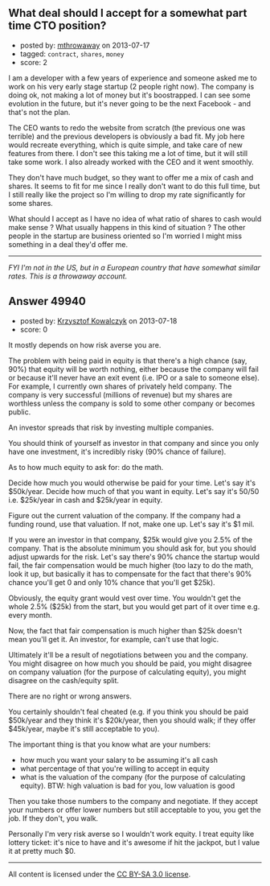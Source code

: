 ## What deal should I accept for a somewhat part time CTO position?

- posted by: [mthrowaway](https://stackexchange.com/users/-1/27034-mthrowaway) on 2013-07-17
- tagged: `contract`, `shares`, `money`
- score: 2

I am a developer with a few years of experience and someone asked me to work on his very early stage startup (2 people right now). The company is doing ok, not making a lot of money but it's boostrapped. I can see some evolution in the future, but it's never going to be the next Facebook - and that's not the plan.

The CEO wants to redo the website from scratch (the previous one was terrible) and the previous developers is obviously a bad fit. My job here would recreate everything, which is quite simple, and take care of new features from there. I don't see this taking me a lot of time, but it will still take some work. I also already worked with the CEO and it went smoothly.

They don't have much budget, so they want to offer me a mix of cash and shares. It seems to fit for me since I really don't want to do this full time, but I still really like the project so I'm willing to drop my rate significantly for some shares.

What should I accept as I have no idea of what ratio of shares to cash would make sense ? What usually happens in this kind of situation ? The other people in the startup are business oriented so I'm worried I might miss something in a deal they'd offer me.

--------------
*FYI I'm not in the US, but in a European country that have somewhat similar rates. This is a throwaway account.*


## Answer 49940

- posted by: [Krzysztof Kowalczyk](https://stackexchange.com/users/-1/3945-krzysztof-kowalczyk) on 2013-07-18
- score: 0

It mostly depends on how risk averse you are.

The problem with being paid in equity is that there's a high chance (say, 90%) that equity will be worth nothing, either because the company will fail or because it'll never have an exit event (i.e. IPO or a sale to someone else). For example, I currently own shares of privately held company. The company is very successful (millions of revenue) but my shares are worthless unless the company is sold to some other company or becomes public.

An investor spreads that risk by investing multiple companies.

You should think of yourself as investor in that company and since you only have one investment, it's incredibly risky (90% chance of failure).

As to how much equity to ask for: do the math.

Decide how much you would otherwise be paid for your time. Let's say it's $50k/year. Decide how much of that you want in equity. Let's say it's 50/50 i.e. $25k/year in cash and $25k/year in equity.

Figure out the current valuation of the company. If the company had a funding round, use that valuation. If not, make one up. Let's say it's $1 mil.

If you were an investor in that company, $25k would give you 2.5% of the company. That is the absolute minimum you should ask for, but you should adjust upwards for the risk. Let's say there's 90% chance the startup would fail, the fair compensation would be much higher (too lazy to do the math, look it up, but basically it has to compensate for the fact that there's 90% chance you'll get 0 and only 10% chance that you'll get $25k).

Obviously, the equity grant would vest over time. You wouldn't get the whole 2.5% ($25k) from the start, but you would get part of it over time e.g. every month.

Now, the fact that fair compensation is much higher than $25k doesn't mean you'll get it. An investor, for example, can't use that logic.

Ultimately it'll be a result of negotiations between you and the company. You might disagree on how much you should be paid, you might disagree on company valuation (for the purpose of calculating equity), you might disagree on the cash/equity split.

There are no right or wrong answers.

You certainly shouldn't feal cheated (e.g. if you think you should be paid $50k/year and they think it's $20k/year, then you should walk; if they offer $45k/year, maybe it's still acceptable to you).

The important thing is that you know what are your numbers:

 - how much you want your salary to be assuming it's all cash
 - what percentage of that you're willing to accept in equity
 - what is the valuation of the company (for the purpose of calculating equity). BTW: high valuation is bad for you, low valuation is good

Then you take those numbers to the company and negotiate. If they accept your numbers or offer lower numbers but still acceptable to you, you get the job. If they don't, you walk.

Personally I'm very risk averse so I wouldn't work equity. I treat equity like lottery ticket: it's nice to have and it's awesome if hit the jackpot, but I value it at pretty much $0.




---

All content is licensed under the [CC BY-SA 3.0 license](https://creativecommons.org/licenses/by-sa/3.0/).
